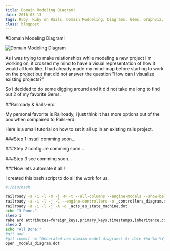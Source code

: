 ```yaml
---
title: Domain Modeling Diagram!
date: 2016-05-13
tags: Ruby, Ruby on Rails, Domain Moddeling, Diagrams, Gems, Graphviz, railroady, rails-erd
class: blogpost
---
```


#Domain Modeling Diagram!

![Domain Modeling Diagram](../images/domain-model-diagram.png "Domain Modeling Diagrams")

As i was trying to make relationships while modeling a new project i'm working on, it crossed my mind to have a visual representation of how it would all look like.
I had already made my mind-map before starting to work on the project but that did not answer the question "How can i visualize existing projects?"



So i decided to do some digging around and it did not take me long to find out 2 of my favorite Gems.

##Railroady & Rails-erd

My personal favorite is Railroady, i just think it has more options out of the box when compaired to Rails-erd.


Here is a small tutorial on how to set it all up in an existing rails project.

###Step 1
install
comming soon...


###Step 2
configure
comming soon...


###Step 3
see
comming soon...


###Now lets automate it all!!

I created this bash script to do all the work for us.

```bash
#!/bin/bash

railroady -a -i -l -m -j -M -t --all-columns --engine-models --show-belongs_to -o _models_diagram.dot
railroady -a -i -l -j -C --engine-controllers -o _controllers_diagram.dot
railroady -a -i -l -j -A -o _acts_as_state_machine.dot
echo "3 Done."
sleep 1
rake erd attributes=foreign_keys,primary_keys,timestamps,inheritance,content disconnected=true filename=_models_diagram2 filetype=dot indirect=true inheritance=true markup=true notation=bachman orientation=horizontal polymorphism=true sort=true
sleep 2
echo "All Done!"
#git add .
#git commit -m "Generated new domain model diagrams! $( date +%d-%m-%Y__%H:%M:%S )"
open _models_diagram.dot
```
